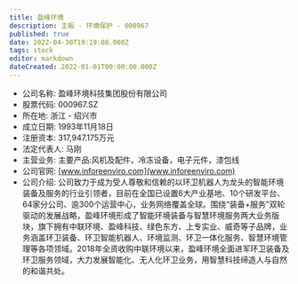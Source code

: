 ```yaml
---
title: 盈峰环境
description: 主板 - 环境保护 - 000967
published: true
date: 2022-04-30T19:19:08.000Z
tags: stock
editor: markdown
dateCreated: 2022-01-01T00:00:00.000Z
---
```


- 公司名称: 盈峰环境科技集团股份有限公司
- 股票代码: 000967.SZ
- 所在地: 浙江 - 绍兴市
- 成立日期: 1993年11月18日
- 注册资本: 317,947.175万元
- 法定代表人: 马刚
- 主营业务: 主要产品:风机及配件，冷冻设备，电子元件，漆包线
- 公司官网: [www.inforeenviro.com](www.inforeenviro.com)
- 公司介绍: 公司致力于成为受人尊敬和信赖的以环卫机器人为龙头的智能环境装备及服务的行业引领者，目前在全国已设置6大产业基地、10个研发平台、64家分公司、逾300个运营中心，业务网络覆盖全球。围绕“装备+服务”双轮驱动的发展战略，盈峰环境形成了智能环境装备与智慧环境服务两大业务版块，旗下拥有中联环境、盈峰科技、绿色东方、上专实业、威奇等子品牌，业务涵盖环卫装备、环卫智能机器人、环境监测、环卫一体化服务、智慧环境管理等各项领域。2018年全资收购中联环境以来，盈峰环境全面进军环卫装备及环卫服务领域，大力发展智能化、无人化环卫业务，用智慧科技缔造人与自然的和谐共处。


